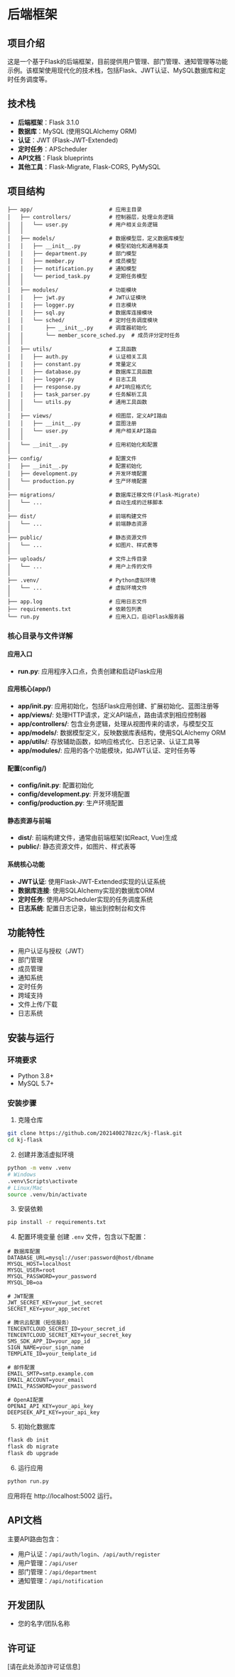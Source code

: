  # 后端框架

## 项目介绍

这是一个基于Flask的后端框架，目前提供用户管理、部门管理、通知管理等功能示例。该框架使用现代化的技术栈，包括Flask、JWT认证、MySQL数据库和定时任务调度等。

## 技术栈

- **后端框架**：Flask 3.1.0
- **数据库**：MySQL (使用SQLAlchemy ORM)
- **认证**：JWT (Flask-JWT-Extended)
- **定时任务**：APScheduler
- **API文档**：Flask blueprints
- **其他工具**：Flask-Migrate, Flask-CORS, PyMySQL

## 项目结构

```
├── app/                        # 应用主目录
│   ├── controllers/            # 控制器层，处理业务逻辑
│   │   └── user.py             # 用户相关业务逻辑
│   │
│   ├── models/                 # 数据模型层，定义数据库模型
│   │   ├── __init__.py         # 模型初始化和通用基类
│   │   ├── department.py       # 部门模型
│   │   ├── member.py           # 成员模型
│   │   ├── notification.py     # 通知模型
│   │   └── period_task.py      # 定期任务模型
│   │
│   ├── modules/                # 功能模块
│   │   ├── jwt.py              # JWT认证模块
│   │   ├── logger.py           # 日志模块
│   │   ├── sql.py              # 数据库连接模块
│   │   └── sched/              # 定时任务调度模块
│   │       ├── __init__.py     # 调度器初始化
│   │       └── member_score_sched.py  # 成员评分定时任务
│   │
│   ├── utils/                  # 工具函数
│   │   ├── auth.py             # 认证相关工具
│   │   ├── constant.py         # 常量定义
│   │   ├── database.py         # 数据库工具函数
│   │   ├── logger.py           # 日志工具
│   │   ├── response.py         # API响应格式化
│   │   ├── task_parser.py      # 任务解析工具
│   │   └── utils.py            # 通用工具函数
│   │
│   ├── views/                  # 视图层，定义API路由
│   │   ├── __init__.py         # 蓝图注册
│   │   └── user.py             # 用户相关API路由
│   │
│   └── __init__.py             # 应用初始化和配置
│
├── config/                     # 配置文件
│   ├── __init__.py             # 配置初始化
│   ├── development.py          # 开发环境配置
│   └── production.py           # 生产环境配置
│
├── migrations/                 # 数据库迁移文件(Flask-Migrate)
│   └── ...                     # 自动生成的迁移脚本
│
├── dist/                       # 前端构建文件
│   └── ...                     # 前端静态资源
│
├── public/                     # 静态资源文件
│   └── ...                     # 如图片、样式表等
│
├── uploads/                    # 文件上传目录
│   └── ...                     # 用户上传的文件
│
├── .venv/                      # Python虚拟环境
│   └── ...                     # 虚拟环境文件
│
├── app.log                     # 应用日志文件
├── requirements.txt            # 依赖包列表
└── run.py                      # 应用入口，启动Flask服务器
```

### 核心目录与文件详解

#### 应用入口
- **run.py**: 应用程序入口点，负责创建和启动Flask应用

#### 应用核心(app/)
- **app/__init__.py**: 应用初始化，包括Flask应用创建、扩展初始化、蓝图注册等
- **app/views/**: 处理HTTP请求，定义API端点，路由请求到相应控制器
- **app/controllers/**: 包含业务逻辑，处理从视图传来的请求，与模型交互
- **app/models/**: 数据模型定义，反映数据库表结构，使用SQLAlchemy ORM
- **app/utils/**: 存放辅助函数，如响应格式化、日志记录、认证工具等
- **app/modules/**: 应用的各个功能模块，如JWT认证、定时任务等

#### 配置(config/)
- **config/__init__.py**: 配置初始化
- **config/development.py**: 开发环境配置
- **config/production.py**: 生产环境配置

#### 静态资源与前端
- **dist/**: 前端构建文件，通常由前端框架(如React, Vue)生成
- **public/**: 静态资源文件，如图片、样式表等

#### 系统核心功能
- **JWT认证**: 使用Flask-JWT-Extended实现的认证系统
- **数据库连接**: 使用SQLAlchemy实现的数据库ORM
- **定时任务**: 使用APScheduler实现的任务调度系统
- **日志系统**: 配置日志记录，输出到控制台和文件

## 功能特性

- 用户认证与授权（JWT）
- 部门管理
- 成员管理
- 通知系统
- 定时任务
- 跨域支持
- 文件上传/下载
- 日志系统

## 安装与运行

### 环境要求

- Python 3.8+
- MySQL 5.7+

### 安装步骤

1. 克隆仓库
```bash
git clone https://github.com/2021400278zzc/kj-flask.git
cd kj-flask
```

2. 创建并激活虚拟环境
```bash
python -m venv .venv
# Windows
.venv\Scripts\activate
# Linux/Mac
source .venv/bin/activate
```

3. 安装依赖
```bash
pip install -r requirements.txt
```

4. 配置环境变量
创建 `.env` 文件，包含以下配置：
```
# 数据库配置
DATABASE_URL=mysql://user:password@host/dbname
MYSQL_HOST=localhost
MYSQL_USER=root
MYSQL_PASSWORD=your_password
MYSQL_DB=oa

# JWT配置
JWT_SECRET_KEY=your_jwt_secret
SECRET_KEY=your_app_secret

# 腾讯云配置（短信服务）
TENCENTCLOUD_SECRET_ID=your_secret_id
TENCENTCLOUD_SECRET_KEY=your_secret_key
SMS_SDK_APP_ID=your_app_id
SIGN_NAME=your_sign_name
TEMPLATE_ID=your_template_id

# 邮件配置
EMAIL_SMTP=smtp.example.com
EMAIL_ACCOUNT=your_email
EMAIL_PASSWORD=your_password

# OpenAI配置
OPENAI_API_KEY=your_api_key
DEEPSEEK_API_KEY=your_api_key
```
5. 初始化数据库
```bash
flask db init
flask db migrate
flask db upgrade
```

6. 运行应用
```bash
python run.py
```

应用将在 http://localhost:5002 运行。

## API文档

主要API路由包含：

- 用户认证：`/api/auth/login`、`/api/auth/register`
- 用户管理：`/api/user`
- 部门管理：`/api/department`
- 通知管理：`/api/notification`

## 开发团队

- 您的名字/团队名称

## 许可证

[请在此处添加许可证信息]